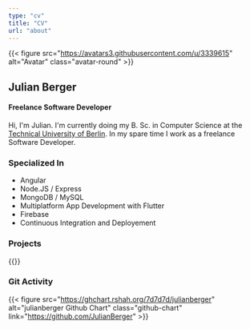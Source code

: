```yaml
---
type: "cv"
title: "CV"
url: "about"
---
```


{{< figure src="https://avatars3.githubusercontent.com/u/3339615" alt="Avatar" class="avatar-round" >}}

## Julian Berger
#### Freelance Software Developer

Hi, I'm Julian.
I'm currently doing my B. Sc. in Computer Science at the [Technical University of Berlin](https://tu-berlin.de).
In my spare time I work as a freelance Software Developer.

### Specialized In
* Angular
* Node.JS / Express
* MongoDB / MySQL
* Multiplatform App Development with Flutter
* Firebase
* Continuous Integration and Deployement

### Projects
{{<cv-project-list>}}

### Git Activity
{{< figure src="https://ghchart.rshah.org/7d7d7d/julianberger" alt="julianberger Github Chart" class="github-chart" link="https://github.com/JulianBerger" >}}
<!--
&nbsp;

&nbsp;

🏗 You can [edit this page on Github](https://github.com/JulianBerger/julianberger_me_hugo).
-->

